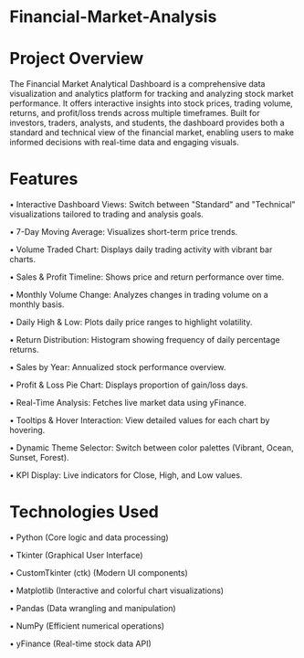 # Financial-Market-Analysis
# Project Overview

The Financial Market Analytical Dashboard is a comprehensive data visualization and analytics platform for tracking and analyzing stock market performance. It offers interactive insights into stock prices, trading volume, returns, and profit/loss trends across multiple timeframes. Built for investors, traders, analysts, and students, the dashboard provides both a standard and technical view of the financial market, enabling users to make informed decisions with real-time data and engaging visuals.

# Features

•	Interactive Dashboard Views: Switch between "Standard" and "Technical" visualizations tailored to trading and analysis goals.

•	7-Day Moving Average: Visualizes short-term price trends.

•	Volume Traded Chart: Displays daily trading activity with vibrant bar charts.

•	Sales & Profit Timeline: Shows price and return performance over time.

•	Monthly Volume Change: Analyzes changes in trading volume on a monthly basis.

•	Daily High & Low: Plots daily price ranges to highlight volatility.

•	Return Distribution: Histogram showing frequency of daily percentage returns.

•	Sales by Year: Annualized stock performance overview.

•	Profit & Loss Pie Chart: Displays proportion of gain/loss days.

•	Real-Time Analysis: Fetches live market data using yFinance.

•	Tooltips & Hover Interaction: View detailed values for each chart by hovering.

•	Dynamic Theme Selector: Switch between color palettes (Vibrant, Ocean, Sunset, Forest).

•	KPI Display: Live indicators for Close, High, and Low values.

# Technologies Used

•	Python (Core logic and data processing)

•	Tkinter (Graphical User Interface)

•	CustomTkinter (ctk) (Modern UI components)

•	Matplotlib (Interactive and colorful chart visualizations)

•	Pandas (Data wrangling and manipulation)

•	NumPy (Efficient numerical operations)

• yFinance (Real-time stock data API)
